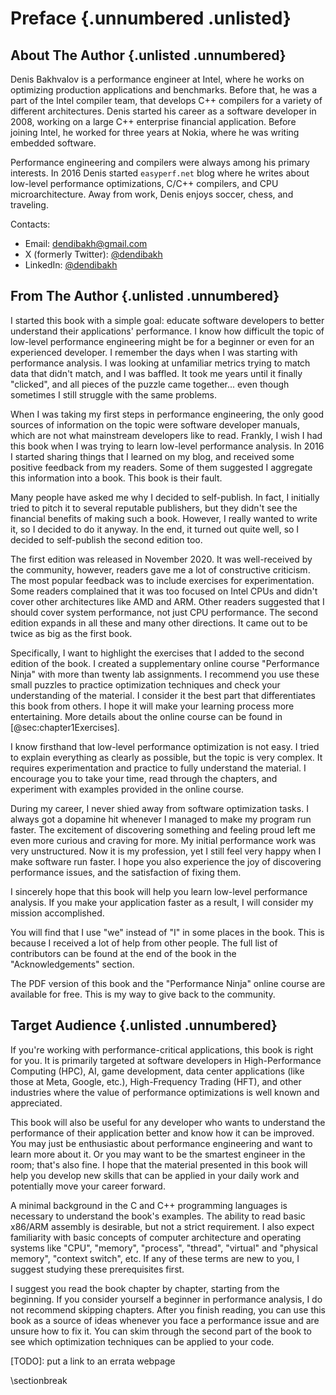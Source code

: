 # Preface {.unnumbered .unlisted}

## About The Author {.unlisted .unnumbered}

Denis Bakhvalov is a performance engineer at Intel, where he works on optimizing production applications and benchmarks. Before that, he was a part of the Intel compiler team, that develops C++ compilers for a variety of different architectures. Denis started his career as a software developer in 2008, working on a large C++ enterprise financial application. Before joining Intel, he worked for three years at Nokia, where he was writing embedded software.

Performance engineering and compilers were always among his primary interests. In 2016 Denis started `easyperf.net` blog where he writes about low-level performance optimizations, C/C++ compilers, and CPU microarchitecture. Away from work, Denis enjoys soccer, chess, and traveling.

Contacts:

* Email: dendibakh@gmail.com
* X (formerly Twitter): [\@dendibakh](https://x.com/dendibakh)
* LinkedIn: [\@dendibakh](https://www.linkedin.com/in/dendibakh/)

## From The Author {.unlisted .unnumbered}

I started this book with a simple goal: educate software developers to better understand their applications' performance. I know how difficult the topic of low-level performance engineering might be for a beginner or even for an experienced developer. I remember the days when I was starting with performance analysis. I was looking at unfamiliar metrics trying to match data that didn't match, and I was baffled. It took me years until it finally "clicked", and all pieces of the puzzle came together... even though sometimes I still struggle with the same problems.

When I was taking my first steps in performance engineering, the only good sources of information on the topic were software developer manuals, which are not what mainstream developers like to read. Frankly, I wish I had this book when I was trying to learn low-level performance analysis. In 2016 I started sharing things that I learned on my blog, and received some positive feedback from my readers. Some of them suggested I aggregate this information into a book. This book is their fault.

Many people have asked me why I decided to self-publish. In fact, I initially tried to pitch it to several reputable publishers, but they didn't see the financial benefits of making such a book. However, I really wanted to write it, so I decided to do it anyway. In the end, it turned out quite well, so I decided to self-publish the second edition too.

The first edition was released in November 2020. It was well-received by the community, however, readers gave me a lot of constructive criticism. The most popular feedback was to include exercises for experimentation. Some readers complained that it was too focused on Intel CPUs and didn't cover other architectures like AMD and ARM. Other readers suggested that I should cover system performance, not just CPU performance. The second edition expands in all these and many other directions. It came out to be twice as big as the first book.

Specifically, I want to highlight the exercises that I added to the second edition of the book. I created a supplementary online course "Performance Ninja" with more than twenty lab assignments. I recommend you use these small puzzles to practice optimization techniques and check your understanding of the material. I consider it the best part that differentiates this book from others. I hope it will make your learning process more entertaining. More details about the online course can be found in [@sec:chapter1Exercises].

I know firsthand that low-level performance optimization is not easy. I tried to explain everything as clearly as possible, but the topic is very complex. It requires experimentation and practice to fully understand the material. I encourage you to take your time, read through the chapters, and experiment with examples provided in the online course.

During my career, I never shied away from software optimization tasks. I always got a dopamine hit whenever I managed to make my program run faster. The excitement of discovering something and feeling proud left me even more curious and craving for more. My initial performance work was very unstructured. Now it is my profession, yet I still feel very happy when I make software run faster. I hope you also experience the joy of discovering performance issues, and the satisfaction of fixing them.

I sincerely hope that this book will help you learn low-level performance analysis. If you make your application faster as a result, I will consider my mission accomplished.

You will find that I use "we" instead of "I" in some places in the book. This is because I received a lot of help from other people. The full list of contributors can be found at the end of the book in the "Acknowledgements" section.

The PDF version of this book and the "Performance Ninja" online course are available for free. This is my way to give back to the community.

## Target Audience {.unlisted .unnumbered}

If you're working with performance-critical applications, this book is right for you. It is primarily targeted at software developers in High-Performance Computing (HPC), AI, game development, data center applications (like those at Meta, Google, etc.), High-Frequency Trading (HFT), and other industries where the value of performance optimizations is well known and appreciated.

This book will also be useful for any developer who wants to understand the performance of their application better and know how it can be improved. You may just be enthusiastic about performance engineering and want to learn more about it. Or you may want to be the smartest engineer in the room; that's also fine. I hope that the material presented in this book will help you develop new skills that can be applied in your daily work and potentially move your career forward.

A minimal background in the C and C++ programming languages is necessary to understand the book's examples. The ability to read basic x86/ARM assembly is desirable, but not a strict requirement. I also expect familiarity with basic concepts of computer architecture and operating systems like "CPU", "memory", "process", "thread", "virtual" and "physical memory", "context switch", etc. If any of these terms are new to you, I suggest studying these prerequisites first.

I suggest you read the book chapter by chapter, starting from the beginning. If you consider yourself a beginner in performance analysis, I do not recommend skipping chapters. After you finish reading, you can use this book as a source of ideas whenever you face a performance issue and are unsure how to fix it. You can skim through the second part of the book to see which optimization techniques can be applied to your code.

[TODO]: put a link to an errata webpage

\sectionbreak
